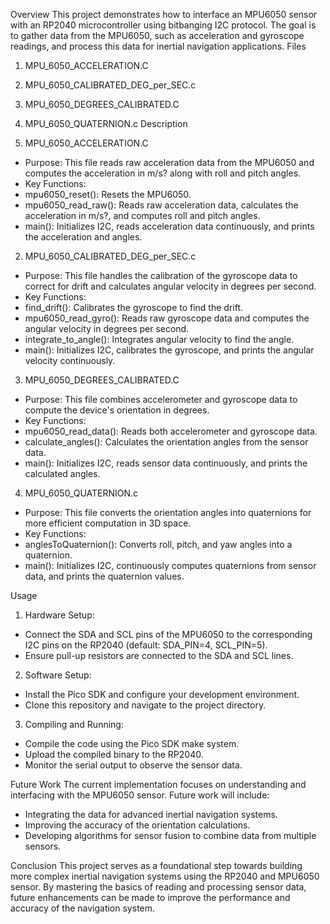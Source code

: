 Overview
This project demonstrates how to interface an MPU6050 sensor with an RP2040 microcontroller using bitbanging I2C protocol. The goal is to gather data from the MPU6050, such as acceleration and gyroscope readings, and process this data for inertial navigation applications.
Files
1. MPU_6050_ACCELERATION.C
2. MPU_6050_CALIBRATED_DEG_per_SEC.c
3. MPU_6050_DEGREES_CALIBRATED.C
4. MPU_6050_QUATERNION.c
Description

1. MPU_6050_ACCELERATION.C
* Purpose: This file reads raw acceleration data from the MPU6050 and computes the acceleration in m/s? along with roll and pitch angles.
* Key Functions:
* mpu6050_reset(): Resets the MPU6050.
* mpu6050_read_raw(): Reads raw acceleration data, calculates the acceleration in m/s?, and computes roll and pitch angles.
* main(): Initializes I2C, reads acceleration data continuously, and prints the acceleration and angles.

2. MPU_6050_CALIBRATED_DEG_per_SEC.c
* Purpose: This file handles the calibration of the gyroscope data to correct for drift and calculates angular velocity in degrees per second.
* Key Functions:
* find_drift(): Calibrates the gyroscope to find the drift.
* mpu6050_read_gyro(): Reads raw gyroscope data and computes the angular velocity in degrees per second.
* integrate_to_angle(): Integrates angular velocity to find the angle.
* main(): Initializes I2C, calibrates the gyroscope, and prints the angular velocity continuously.

3. MPU_6050_DEGREES_CALIBRATED.C
* Purpose: This file combines accelerometer and gyroscope data to compute the device's orientation in degrees.
* Key Functions:
* mpu6050_read_data(): Reads both accelerometer and gyroscope data.
* calculate_angles(): Calculates the orientation angles from the sensor data.
* main(): Initializes I2C, reads sensor data continuously, and prints the calculated angles.







4. MPU_6050_QUATERNION.c
* Purpose: This file converts the orientation angles into quaternions for more efficient computation in 3D space.
* Key Functions:
* anglesToQuaternion(): Converts roll, pitch, and yaw angles into a quaternion.
* main(): Initializes I2C, continuously computes quaternions from sensor data, and prints the quaternion values.



Usage
1. Hardware Setup:
* Connect the SDA and SCL pins of the MPU6050 to the corresponding I2C pins on the RP2040 (default: SDA_PIN=4, SCL_PIN=5).
* Ensure pull-up resistors are connected to the SDA and SCL lines.

2. Software Setup:
* Install the Pico SDK and configure your development environment.
* Clone this repository and navigate to the project directory.

3. Compiling and Running:
* Compile the code using the Pico SDK make system.
* Upload the compiled binary to the RP2040.
* Monitor the serial output to observe the sensor data.

Future Work
The current implementation focuses on understanding and interfacing with the MPU6050 sensor. Future work will include:
* Integrating the data for advanced inertial navigation systems.
* Improving the accuracy of the orientation calculations.
* Developing algorithms for sensor fusion to combine data from multiple sensors.


Conclusion
This project serves as a foundational step towards building more complex inertial navigation systems using the RP2040 and MPU6050 sensor. By mastering the basics of reading and processing sensor data, future enhancements can be made to improve the performance and accuracy of the navigation system.
